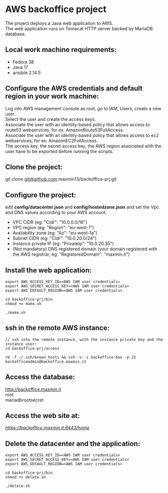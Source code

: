 # AWS backoffice project

The project deploys a Java web application to AWS.</br>
The web application runs on Tomacat HTTP server backed by MariaDB database.</br>

## Local work machine requirements: ##

- Fedora 38
- Java 17
- ansible 2.14.5

## Configure the AWS credentials and default region in your work machine: ##

Log into AWS management console as root, go to IAM, Users, create a new user.</br>
Select the user and create the access keys.</br>
Associate the user with an identity-based policy that allows access to route53 webservices, for ex: AmazonRoute53FullAccess.</br>
Associate the user with an identity-based policy that allows access to ec2 webservices, for ex: AmazonEC2FullAccess.</br>
The access key, the secret access key, the AWS region associated with the user have to be exported before running the scripts.


## Clone the project: ##

git clone git@github.com:maxmin13/backoffice-prj.git

## Configure the project: ##

edit **config/datacenter.json** and **config/hostedzone.json** and set the Vpc and DNS values according 
to your AWS account: <br>

* VPC CIDR (eg: "Cidr": "10.0.0.0/16")<br>
* VPC region (eg: "Region": "eu-west-1")<br>
* Availability zone (eg: "Az": "eu-west-1a")<br>
* Subnet CIDR (eg: "Cidr": "10.0.20.0/24")<br>
* Instance private IP (eg: "PrivateIp": "10.0.20.35")<br>
* (Not mandatory) DNS registered domain (your domain registered with the AWS registrar, eg: "RegisteredDomain": "maxmin.it")<br>


## Install the web application: ##

```
export AWS_ACCESS_KEY_ID=<AWS IAM user credentials>
export AWS_SECRET_ACCESS_KEY=<AWS IAM user credentials>
export AWS_DEFAULT_REGION=<AWS IAM user credentials>

cd backoffice-prj/bin
chmod +x make.sh

./make.sh
```

## ssh in the remote AWS instance: ##

```
// ssh into the remote instance, with the instance private key and the instance user:
cd backoffice-prj/access

rm -f ~/.ssh/known_hosts && ssh -v -i backoffice-box -p 22 backofficeadmin@backoffice.maxmin.it
```


## Access the database: ##

http://backoffice.maxmin.it<br>
root<br>
mariadbrootsecret<br>


## Access the web site at: ##

*https://backoffice.maxmin.it:8443/home*


## Delete the datacenter and the application: ##

```
export AWS_ACCESS_KEY_ID=<AWS IAM user credentials>
export AWS_SECRET_ACCESS_KEY=<AWS IAM user credentials>
export AWS_DEFAULT_REGION=<AWS IAM user credentials>

cd backoffice-prj/bin
chmod +x delete.sh

./delete.sh

```

<br>
